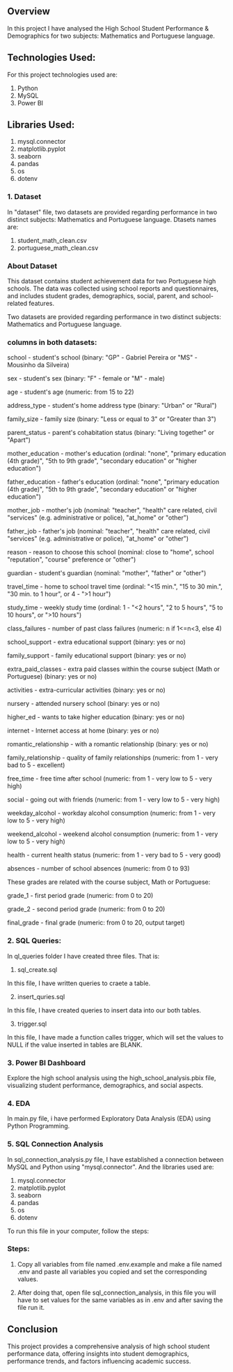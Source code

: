 ## Overview

In this project I have analysed the High School Student Performance & Demographics for two subjects: Mathematics and Portuguese language.


## Technologies Used:

For this project technologies used are:

1. Python
2. MySQL
3. Power BI

## Libraries Used:

1. mysql.connector
2. matplotlib.pyplot
3. seaborn
4. pandas
5. os
6. dotenv

### 1. Dataset

In "dataset" file, two datasets are provided regarding performance in two distinct subjects: Mathematics and Portuguese language.
Dtasets names are:

1. student_math_clean.csv
2. portuguese_math_clean.csv

### About Dataset

This dataset contains student achievement data for two Portuguese high schools.
The data was collected using school reports and questionnaires, and includes student grades, demographics, social, parent, and school-related features.

Two datasets are provided regarding performance in two distinct subjects: Mathematics and Portuguese language.

### columns in both datasets:

school - student's school (binary: "GP" - Gabriel Pereira or "MS" - Mousinho da Silveira)

sex - student's sex (binary: "F" - female or "M" - male)

age - student's age (numeric: from 15 to 22)

address_type - student's home address type (binary: "Urban" or "Rural")

family_size - family size (binary: "Less or equal to 3" or "Greater than 3")

parent_status - parent's cohabitation status (binary: "Living together" or "Apart")

mother_education - mother's education (ordinal: "none", "primary education (4th grade)", "5th to 9th grade", "secondary education" or "higher education")

father_education - father's education (ordinal: "none", "primary education (4th grade)", "5th to 9th grade", "secondary education" or "higher education")

mother_job - mother's job (nominal: "teacher", "health" care related, civil "services" (e.g. administrative or police), "at_home" or "other")

father_job - father's job (nominal: "teacher", "health" care related, civil "services" (e.g. administrative or police), "at_home" or "other")

reason - reason to choose this school (nominal: close to "home", school "reputation", "course" preference or "other")

guardian - student's guardian (nominal: "mother", "father" or "other")

travel_time - home to school travel time (ordinal: "<15 min.", "15 to 30 min.", "30 min. to 1 hour", or 4 - ">1 hour")

study_time - weekly study time (ordinal: 1 - "<2 hours", "2 to 5 hours", "5 to 10 hours", or ">10 hours")

class_failures - number of past class failures (numeric: n if 1<=n<3, else 4)

school_support - extra educational support (binary: yes or no)

family_support - family educational support (binary: yes or no)

extra_paid_classes - extra paid classes within the course subject (Math or Portuguese) (binary: yes or no)

activities - extra-curricular activities (binary: yes or no)

nursery - attended nursery school (binary: yes or no)

higher_ed - wants to take higher education (binary: yes or no)

internet - Internet access at home (binary: yes or no)

romantic_relationship - with a romantic relationship (binary: yes or no)

family_relationship - quality of family relationships (numeric: from 1 - very bad to 5 - excellent)

free_time - free time after school (numeric: from 1 - very low to 5 - very high)

social - going out with friends (numeric: from 1 - very low to 5 - very high)

weekday_alcohol - workday alcohol consumption (numeric: from 1 - very low to 5 - very high)

weekend_alcohol - weekend alcohol consumption (numeric: from 1 - very low to 5 - very high)

health - current health status (numeric: from 1 - very bad to 5 - very good)

absences - number of school absences (numeric: from 0 to 93)

These grades are related with the course subject, Math or Portuguese:

grade_1 - first period grade (numeric: from 0 to 20)

grade_2 - second period grade (numeric: from 0 to 20)

final_grade - final grade (numeric: from 0 to 20, output target)

### 2. SQL Queries:

In ql_queries folder I have created three files. That is:

1. sql_create.sql

In this file, I have written queries to craete a table.

2. insert_quries.sql

In this file, I have created queries to insert data into our both tables.

3. trigger.sql

In this file, I have made a function calles trigger, which will set the values to NULL if the value inserted in tables are BLANK.

### 3. Power BI Dashboard

Explore the high school analysis using the high_school_analysis.pbix file, visualizing student performance, demographics, and social aspects. 


### 4. EDA

In main.py file, i have performed Exploratory Data Analysis (EDA) using Python Programming.

### 5. SQL Connection Analysis

In sql_connection_analysis.py file, I have established a connection between MySQL and Python using "mysql.connector". And the libraries used are:

1. mysql.connector
2. matplotlib.pyplot
3. seaborn
4. pandas
5. os
6. dotenv

To run this file in your computer, follow the steps:

### Steps:

1. Copy all variables from file named .env.example and make a file named .env and paste all variables you copied and set the corresponding values.

2. After doing that, open file sql_connection_analysis, in this file you will have to set values for the same variables as in .env and after saving the file run it.

## Conclusion

This project provides a comprehensive analysis of high school student performance data, offering insights into student demographics, performance trends, and factors influencing academic success.